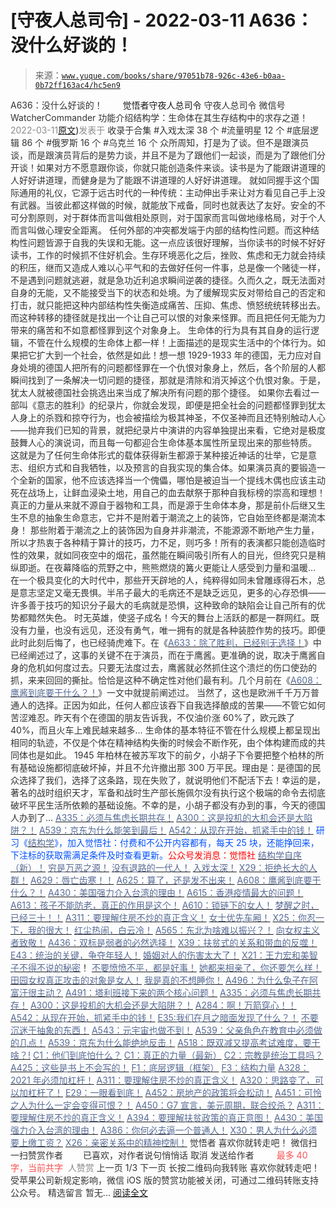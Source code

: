 # [守夜人总司令] - 2022-03-11 A636：没什么好谈的！

> 来源：[`www.yuque.com/books/share/97051b78-926c-43e6-b0aa-0b72ff163ac4/hc5en9`](https://www.yuque.com/books/share/97051b78-926c-43e6-b0aa-0b72ff163ac4/hc5en9)

<ne-p id="520f42f3293818f927861ebbd5b15da4_p_0" data-lake-id="520f42f3293818f927861ebbd5b15da4_p_0"><ne-text id="u081aef2a" style="color: rgb(51, 51, 51);">A636：没什么好谈的！</ne-text></ne-p> <ne-p id="7b000de9b38595d28b1e6f765dcd7221" data-lake-id="7b000de9b38595d28b1e6f765dcd7221"><ne-text id="u3ab91391" ne-fontsize="12" style="color: rgb(255, 255, 255);">原创</ne-text><ne-text id="uf86051cc" ne-fontsize="14">觉悟者</ne-text><ne-text id="uf56932b3" ne-fontsize="14">守夜人总司令</ne-text></ne-p> <ne-p id="9cc7cd832b892f43361250556d17243a" data-lake-id="9cc7cd832b892f43361250556d17243a"><ne-text id="u53d49438" ne-fontsize="14" ne-bold="true" style="color: rgb(51, 51, 51);">守夜人总司令</ne-text></ne-p> <ne-p id="7628284117e2d4f9a6c98bab82937e55" data-lake-id="7628284117e2d4f9a6c98bab82937e55"><ne-text id="u546670cf" ne-fontsize="14" style="color: rgb(51, 51, 51);">微信号</ne-text><ne-text id="ufdca35a9" ne-fontsize="14" style="color: rgb(51, 51, 51);">WatcherCommander</ne-text></ne-p> <ne-p id="8d3e56b06ff1ed43be5d4f672f5bd55d" data-lake-id="8d3e56b06ff1ed43be5d4f672f5bd55d"><ne-text id="ua9778707" ne-fontsize="14" style="color: rgb(51, 51, 51);">功能介绍</ne-text><ne-text id="u8b21f450" ne-fontsize="14" style="color: rgb(51, 51, 51);">结构学：生命体在其生存结构中的求存之道！</ne-text></ne-p> <ne-p id="430a3bca6c98c7b56b5c6fed2e2e50da" data-lake-id="430a3bca6c98c7b56b5c6fed2e2e50da"><ne-text id="u471ef482" style="color: rgb(140, 140, 140);">2022-03-11</ne-text>[<ne-text id="ubbdc200d" ne-fontsize="14">原文</ne-text>](https://mp.weixin.qq.com/s?__biz=MzAxNDk1NjI2Mw==&mid=2247488064&idx=1&sn=77e052589ad52bed4b91bad2f9f75c11&chksm=9b8a31c8acfdb8deb53045650ee3fcd013ac6575330b0a0bc017528b2c385865a944a99739aa#rd))<ne-text id="ue58d346d" ne-fontsize="14" style="color: rgb(140, 140, 140);">发表于</ne-text></ne-p> <ne-p id="d338c0168926cf90646d3186c01c0dac" data-lake-id="d338c0168926cf90646d3186c01c0dac"><ne-text id="u36b2f80e" style="color: rgb(51, 51, 51);">收录于合集</ne-text></ne-p> <ne-p id="e3df9b2ed0682fe8f4258fd15cacc259" data-lake-id="e3df9b2ed0682fe8f4258fd15cacc259"><ne-text id="ua8610556" style="color: rgb(51, 51, 51);">#入戏太深 38 个</ne-text></ne-p> <ne-p id="5a612d22136908620d3a6058d08dee34" data-lake-id="5a612d22136908620d3a6058d08dee34"><ne-text id="uf2668f1c" style="color: rgb(51, 51, 51);">#流量明星 12 个</ne-text></ne-p> <ne-p id="0ca0742d0980f055a55525fd0ed1c11a" data-lake-id="0ca0742d0980f055a55525fd0ed1c11a"><ne-text id="u1700f758" style="color: rgb(51, 51, 51);">#底层逻辑 86 个</ne-text></ne-p> <ne-p id="b382e6e9424a28d3ed4deeab4c071089" data-lake-id="b382e6e9424a28d3ed4deeab4c071089"><ne-text id="u9d75e004" style="color: rgb(51, 51, 51);">#俄罗斯 16 个</ne-text></ne-p> <ne-p id="cd4e7148c8648bd85a13c7372d621987" data-lake-id="cd4e7148c8648bd85a13c7372d621987"><ne-text id="u2308e751" style="color: rgb(51, 51, 51);">#乌克兰 16 个</ne-text></ne-p> <ne-p id="fecbc1e63d3756614693dc3beba300f3" data-lake-id="fecbc1e63d3756614693dc3beba300f3"><ne-text id="ue6c44535" style="color: rgb(51, 51, 51);">众所周知，打是为了谈。但不是跟演员谈，而是跟演员背后的是势力谈，并且不是为了跟他们一起谈，而是为了跟他们分开谈！如果对方不愿意跟你谈，你就只能创造条件来谈。读书是为了能跟讲道理的人好好讲道理，而健身是为了能跟不讲道理的人好好讲道理。</ne-text></ne-p> <ne-p id="ca3d9cd02f717ccafc55fd00b28db91e" data-lake-id="ca3d9cd02f717ccafc55fd00b28db91e"><ne-text id="u9df93e38" style="color: rgb(51, 51, 51);">就如同握手这个国际通用的礼仪，它源于远古时代的一种传统：主动伸出手来让对方看见自己手上没有武器。当彼此都这样做的时候，就能放下戒备，同时也就表达了友好。安全的不可分割原则，对于群体而言叫做相处原则，对于国家而言叫做地缘格局，对于个人而言叫做心理安全距离。</ne-text></ne-p> <ne-p id="e143af1d92d9055fecc9b04858f38392" data-lake-id="e143af1d92d9055fecc9b04858f38392"><ne-text id="u6552f98a" style="color: rgb(51, 51, 51);">任何外部的冲突都发端于内部的结构性问题。而这种结构性问题皆源于自我的失误和无能。这一点应该很好理解，当你读书的时候不好好读书，工作的时候抓不住好机会。生存环境恶化之后，挫败、焦虑和无力就会持续的积压，继而又造成人难以心平气和的去做好任何一件事，总是像一个赌徒一样，不是遇到问题就逃避，就是急功近利追求瞬间逆袭的捷径。久而久之，既无法面对自身的无能，又不能接受当下的状态和处境。为了缓解现实反对带给自己的否定和打击，就只能把这种内部结构性失衡造成痛苦、压抑、焦虑、愤怒统统转移出去。而这种转移的捷径就是找出一个让自己可以恨的对象来怪罪。而且把任何无能为力带来的痛苦和不如意都怪罪到这个对象身上。</ne-text></ne-p> <ne-p id="b16d41e0c43cc04a269742fb47fe8d48" data-lake-id="b16d41e0c43cc04a269742fb47fe8d48"><ne-text id="u4de3a4eb" style="color: rgb(51, 51, 51);">生命体的行为具有其自身的运行逻辑，不管在什么规模的生命体上都一样！上面描述的是现实生活中的个体行为。如果把它扩大到一个社会，依然是如此！想一想 1929-1933 年的德国，无力应对自身处境的德国人把所有的问题都怪罪在一个仇恨对象身上，然后，各个阶层的人都瞬间找到了一条解决一切问题的捷径，那就是清除和消灭掉这个仇恨对象。于是，犹太人就被德国社会挑选出来当成了解决所有问题的那个捷径。</ne-text></ne-p> <ne-p id="722b05ea375a5b1695f35c9af524eeee" data-lake-id="722b05ea375a5b1695f35c9af524eeee"><ne-text id="ucee2d839" style="color: rgb(51, 51, 51);">如果你去看过一部叫《意志的胜利》的纪录片，你就会发现，即便是把全社会的问题都怪罪到犹太人身上的杀戮和掠夺行为，也会被描绘为极其神圣，不仅圣神而且还特别触动人心——抛弃我们已知的背景，就把纪录片中演讲的内容单独提出来看，它绝对是极度鼓舞人心的演说词，而且每一句都迎合生命体基本属性所呈现出来的那些特质。</ne-text></ne-p> <ne-p id="3cce499e050834486fe0b800f8ce62c4" data-lake-id="3cce499e050834486fe0b800f8ce62c4"><ne-text id="udbf6a8e6" style="color: rgb(51, 51, 51);">这就是为了任何生命体形式的载体获得新生都源于某种接近神话的壮举，它是意志、组织方式和自我牺牲，以及预言的自我实现的集合体。如果演员真的要锻造一个全新的国家，他不应该选择当一个傀儡，哪怕是被迫当一个提线木偶也应该主动死在战场上，让鲜血浸染土地，用自己的血去献祭于那种自我标榜的崇高和理想！真正的力量从来就不源自于器物和工具，而是源于生命体本身，那是前仆后继又生生不息的抽象生命意志，它并不是附着于潮流之上的装饰，它自始至终都是潮流本身！</ne-text></ne-p> <ne-p id="64ce5dad9756b7a01a2291e98c34b3b7" data-lake-id="64ce5dad9756b7a01a2291e98c34b3b7"><ne-text id="u94c04da1" style="color: rgb(51, 51, 51);">那些附着于潮流之上的装饰因为自身并非潮流，不能源源不断地产生力量，所以才热衷于各种精于算计的技巧，力不足，则巧多！所有的表演都只能创造临时性的效果，就如同夜空中的烟花，虽然能在瞬间吸引所有人的目光，但终究只是稍纵即逝。在夜幕降临的荒野之中，熊熊燃烧的篝火更能让人感受到力量和温暖…</ne-text></ne-p> <ne-p id="8c3d705c902fbe3eb23f08c323636a35" data-lake-id="8c3d705c902fbe3eb23f08c323636a35"><ne-text id="u665afeb6" style="color: rgb(51, 51, 51);">在一个极具变化的大时代中，那些开天辟地的人，纯粹得如同未曾雕琢得石木，总是意志坚定又毫无畏惧。半吊子最大的毛病还不是缺乏远见，更多的心存恐惧——许多善于技巧的知识分子最大的毛病就是恐惧，这种致命的缺陷会让自己所有的优势都黯然失色。</ne-text></ne-p> <ne-p id="e25775fbd4630e09522e32694c67d7f8" data-lake-id="e25775fbd4630e09522e32694c67d7f8"><ne-text id="u2aaa8712" style="color: rgb(51, 51, 51);">时无英雄，使竖子成名！今天的舞台上活跃的都是一群网红。既没有力量，也没有远见，还没有勇气，唯一拥有的就是各种装腔作势的技巧。即便此时此刻后悔了，也已经骑虎难下。在《</ne-text>[<ne-text id="u213ce348" style="color: rgb(87, 107, 149);">A633：除了胜利，已经别无选择！</ne-text>](http://mp.weixin.qq.com/s?__biz=MzAxNDk1NjI2Mw==&mid=2247488046&idx=1&sn=c6b9bc1b1a05bdd600d7092cb42c2db0&chksm=9b8a31a6acfdb8b0438740221ed63a365106f48f6028a962ff7e598df8289e9c593aac0b15bb&scene=21#wechat_redirect)<ne-text id="u93902335" style="color: rgb(51, 51, 51);">》中已经阐述过了，这事的关键不在于演员，而在于鹰酱。更准确的说，取决于鹰酱自身的危机如何度过去。只要无法度过去，鹰酱就必然抓住这个溃烂的伤口使劲的抓，来来回回的撕扯。恰恰是这种不确定性对他们最有利。几个月前在《</ne-text>[<ne-text id="u8e8a3761" style="color: rgb(87, 107, 149);">A608：鹰酱到底要干什么？！</ne-text>](http://mp.weixin.qq.com/s?__biz=MzAxNDk1NjI2Mw==&mid=2247487921&idx=1&sn=926fce56b2c5e3254a86e76db23f3889&chksm=9b8a3239acfdbb2ff9b21b311f3433485f77c1122f920b2a3e3e2df4c7f2cefbbb3caa144e74&scene=21#wechat_redirect)<ne-text id="u439e3cdc" style="color: rgb(51, 51, 51);">》一文中就提前阐述过。</ne-text></ne-p> <ne-p id="4f391e6d12a089da1ccbe468f4bb00a3" data-lake-id="4f391e6d12a089da1ccbe468f4bb00a3"><ne-text id="u134e1cb7" style="color: rgb(51, 51, 51);">当然了，这也是欧洲千千万万普通人的选择。正因为如此，任何人都应该吞下自我选择酿成的苦果——不管它如何苦涩难忍。昨天有个在德国的朋友告诉我，不仅油价涨 60%了，欧元跌了 40%，而且火车上难民越来越多… 生命体的基本特征不管在什么规模上都呈现出相同的轨迹，不仅是个体在精神结构失衡的时候会不断作死，由个体构建而成的共同体也是如此。</ne-text></ne-p> <ne-p id="a1cc0d672e7e6189bfdd0d7f6abf5517" data-lake-id="a1cc0d672e7e6189bfdd0d7f6abf5517"><ne-text id="u1858d0f8" style="color: rgb(51, 51, 51);">1945 年柏林在被苏军攻下的前夕，小胡子下令要把整个柏林的所有基础设施都彻底破坏掉，并且不允许撤出那 300 万平民。理由是：是德国的民众选择了我们，选择了这条路，现在失败了，就说明他们不配活下去！幸运的是，著名的战时组织天才，军备和战时生产部长施佩尔没有执行这个极端的命令去彻底破坏平民生活所依赖的基础设施。不幸的是，小胡子都没有办到的事，今天的德国人办到了…</ne-text></ne-p> <ne-p id="de357a100934d13bbff0952c315c39c9" data-lake-id="de357a100934d13bbff0952c315c39c9">[<ne-text id="u6a8359e9" ne-bold="true" style="color: rgb(87, 107, 149);">A335：必须与焦虑长期共存！</ne-text>](http://mp.weixin.qq.com/s?__biz=MzIzMDYwOTM0Mg==&mid=2247485165&idx=1&sn=f3f0957c63fa549b288f00c8b117162e&chksm=e8b19e3cdfc6172a188000afd2b522144a04ba774169824cad2067d93b5365537ff0644f6b9f&scene=21#wechat_redirect)</ne-p> <ne-p id="d48f7de6e176eec1d1d05446f005aeff" data-lake-id="d48f7de6e176eec1d1d05446f005aeff">[<ne-text id="u1d724812" ne-bold="true" style="color: rgb(87, 107, 149);">A300：这是投机的大机会还是大陷阱？！</ne-text>](http://mp.weixin.qq.com/s?__biz=MzIzMDYwOTM0Mg==&mid=2247484882&idx=1&sn=b103029f41e3aede94e1a45d035cd9ac&chksm=e8b19d03dfc614153863f37ca3f9204b451e2c02ad5ca8680c120e2458e628e5329c76b2d42c&scene=21#wechat_redirect)</ne-p> <ne-p id="69ed2aed073469c80eb26871baaf1fba" data-lake-id="69ed2aed073469c80eb26871baaf1fba">[<ne-text id="u9d740184" ne-bold="true" style="color: rgb(87, 107, 149);">A539：京东为什么能笑到最后！</ne-text>](http://mp.weixin.qq.com/s?__biz=MzIzMDYwOTM0Mg==&mid=2247486752&idx=1&sn=3a967e3288db5b7d924e36914086e534&chksm=e8b195f1dfc61ce7c971386eb678d7da286167d0f52fdd51989049844b0a550cc58e00552d2e&scene=21#wechat_redirect)</ne-p> <ne-p id="13f7844424acefae295d61fa6962c28d" data-lake-id="13f7844424acefae295d61fa6962c28d">[<ne-text id="ucd7b2cfa" ne-bold="true" style="color: rgb(87, 107, 149);">A542：从现在开始，抓紧手中的钱！</ne-text>](http://mp.weixin.qq.com/s?__biz=MzIzMDYwOTM0Mg==&mid=2247486640&idx=1&sn=a96afa7d2b698e33240735ea8d7671f7&chksm=e8b19461dfc61d77a4afce11ecc7558b8d7ff5d495a78bcb609e3eed5c70bcbed5f3d6a66023&scene=21#wechat_redirect)</ne-p> <ne-p id="87beb37709dea37813d1e831050b529a" data-lake-id="87beb37709dea37813d1e831050b529a"><ne-text id="u2aeeb00f" ne-bold="true" style="color: rgb(0, 82, 255);">研习《</ne-text>[<ne-text id="u21399e4e" ne-bold="true" style="color: rgb(87, 107, 149);">结构学</ne-text>](https://mp.weixin.qq.com/mp/appmsgalbum?action=getalbum&album_id=1318317199878225920&__biz=MzAxNDk1NjI2Mw==#wechat_redirect)<ne-text id="ue75ce935" ne-bold="true" style="color: rgb(0, 82, 255);">》，加入觉悟社：付费和不公开内容都有，每天 25 块，还能挣回来，下注标的获取需满足条件及时查看更新。</ne-text><ne-text id="u0f62b09b" ne-bold="true" style="color: rgb(255, 0, 0);">公众号发消息：觉悟社</ne-text></ne-p>  <ne-p id="5177e8b54a215d31ce57e18bb6b7e2f6" data-lake-id="5177e8b54a215d31ce57e18bb6b7e2f6"><ne-card data-card-name="image" data-card-type="inline" id="OBxQ1" data-event-boundary="card" style="color: rgb(51, 51, 51);"><ne-p id="5ce5204f0cad2c30c675b92681bb239b" data-lake-id="5ce5204f0cad2c30c675b92681bb239b">[<ne-text id="ue81ab218" ne-bold="true" style="color: rgb(87, 107, 149);">结构学自序（新）！</ne-text>](http://mp.weixin.qq.com/s?__biz=MzIzMDYwOTM0Mg==&mid=2247485283&idx=1&sn=aa2b8554b8e5040f8f959636feaa06a3&chksm=e8b19fb2dfc616a430aa381b8da0815311244e694a69809cd92d0602ac34cfe5f1f419b3745e&scene=21#wechat_redirect)</ne-p> <ne-p id="31602c17e3a46d1b8cf84725a6c00abb" data-lake-id="31602c17e3a46d1b8cf84725a6c00abb">[<ne-text id="uc7bc0a2b" style="color: rgb(87, 107, 149);">穷是万恶之源！</ne-text>](http://mp.weixin.qq.com/s?__biz=MzAxNDk1NjI2Mw==&mid=2247483823&idx=1&sn=e54ebe9891b302dc0bf1815c76ccf8b7&chksm=9b8a2227acfdab31a05e273addd9159d4b8263d58d3c58bf214841c8189157519719c3427306&scene=21#wechat_redirect)</ne-p> <ne-p id="379fb3f2e34e9c217c6b29cbe855f860" data-lake-id="379fb3f2e34e9c217c6b29cbe855f860">[<ne-text id="uaa9344a2" style="color: rgb(87, 107, 149);">没有退路的一代人！</ne-text>](http://mp.weixin.qq.com/s?__biz=MzAxNDk1NjI2Mw==&mid=2247486533&idx=1&sn=a0d5cce0656aad467148e0642eb85a00&chksm=9b8a2fcdacfda6db79857186e953a089baf1fb678b2b071cf101c5a26e7fb9768474c94243ca&scene=21#wechat_redirect)</ne-p> <ne-p id="2b83afe21e744c7eb90e130a8578a1f8" data-lake-id="2b83afe21e744c7eb90e130a8578a1f8">[<ne-text id="u71e8dee3" style="color: rgb(87, 107, 149);">入戏太深！</ne-text>](http://mp.weixin.qq.com/s?__biz=MzAxNDk1NjI2Mw==&mid=2247487984&idx=1&sn=276185c4fdbe1fc66bd1bb24b169c1f6&chksm=9b8a3278acfdbb6e68f9fed9df39f502057711afbe9ed0f4c5bf89a1ae57382eae78bc8741e6&scene=21#wechat_redirect)</ne-p> <ne-p id="18f06a3b9d5e199437d7108743cce0c5" data-lake-id="18f06a3b9d5e199437d7108743cce0c5">[<ne-text id="ubbe8b077" style="color: rgb(87, 107, 149);">X29：拒绝长大的人群！</ne-text>](http://mp.weixin.qq.com/s?__biz=MzAxNDk1NjI2Mw==&mid=2247487734&idx=1&sn=406322eea52d5ed24ebaf979fdf714c1&chksm=9b8a337eacfdba688c7e6a511a417ec4d9a03b13d1bdb5c91e6ef37e9a7b747460354e0b0e8e&scene=21#wechat_redirect)</ne-p> <ne-p id="20187afcf12ded2e93976afb4f8988a0" data-lake-id="20187afcf12ded2e93976afb4f8988a0">[<ne-text id="u7d680d37" style="color: rgb(87, 107, 149);">A629：唇亡齿寒！！</ne-text>](http://mp.weixin.qq.com/s?__biz=MzAxNDk1NjI2Mw==&mid=2247488002&idx=1&sn=2bc6a839026786526244b30eee446608&chksm=9b8a318aacfdb89ca6cf38266047c892293a5fe4e767b883a7626a5a523e8b6d50d35e1e2b7f&scene=21#wechat_redirect)</ne-p> <ne-p id="87066c5b83ee95aac1a8138f533a1be4" data-lake-id="87066c5b83ee95aac1a8138f533a1be4">[<ne-text id="ue26dfa85" style="color: rgb(87, 107, 149);">A625：算了，还是发不出来！</ne-text>](http://mp.weixin.qq.com/s?__biz=MzAxNDk1NjI2Mw==&mid=2247487977&idx=1&sn=83a4d537e28179a0d42a336b85887ad2&chksm=9b8a3261acfdbb77501a7b03e6f73dbe48a619a00c8248765b96d8a8e3fde46ae910c0e74d78&scene=21#wechat_redirect)</ne-p> <ne-p id="6ad4eb0dd8447d0e75b93ebd7b1bf082" data-lake-id="6ad4eb0dd8447d0e75b93ebd7b1bf082">[<ne-text id="u9587bd13" ne-bold="true" style="color: rgb(87, 107, 149);">A608：鹰酱到底要干什么？！</ne-text>](http://mp.weixin.qq.com/s?__biz=MzAxNDk1NjI2Mw==&mid=2247487921&idx=1&sn=926fce56b2c5e3254a86e76db23f3889&chksm=9b8a3239acfdbb2ff9b21b311f3433485f77c1122f920b2a3e3e2df4c7f2cefbbb3caa144e74&scene=21#wechat_redirect)</ne-p> <ne-p id="8cc35dfffef2a1fcd0e5842f8828995c" data-lake-id="8cc35dfffef2a1fcd0e5842f8828995c">[<ne-text id="u5ccf6011" ne-bold="true" style="color: rgb(87, 107, 149);">A430：美国强力介入台湾的理由！</ne-text>](http://mp.weixin.qq.com/s?__biz=MzIzMDYwOTM0Mg==&mid=2247486587&idx=1&sn=e14d4403bb13c441596f09add1b5f27c&chksm=e8b194aadfc61dbcab0c1d70249910161f8c77b0163ac8278dfe5c2f817d2bb2a3ac3e7ddf89&scene=21#wechat_redirect)</ne-p> <ne-p id="920a9725bbae786e43c9deff0bc67d81" data-lake-id="920a9725bbae786e43c9deff0bc67d81">[<ne-text id="ue3838ff4" style="color: rgb(87, 107, 149);">A615：香港疫情最大的问题！</ne-text>](http://mp.weixin.qq.com/s?__biz=MzIzMDYwOTM0Mg==&mid=2247487032&idx=1&sn=285203d189979ccdc43a179a70015a7c&chksm=e8b196e9dfc61fff80a766e4f9b7d3751ea07edc5dc634e9a72d932ad5bcbe13dd62aab971d2&scene=21#wechat_redirect)</ne-p> <ne-p id="9e3a9dccd48323f77a2240e3482eab16" data-lake-id="9e3a9dccd48323f77a2240e3482eab16">[<ne-text id="ud9e83088" style="color: rgb(87, 107, 149);">A613：孩子不能防老，真正的作用是这个！</ne-text>](http://mp.weixin.qq.com/s?__biz=MzIzMDYwOTM0Mg==&mid=2247487023&idx=1&sn=3370d17aaf4a8f046e2ebaa995200c87&chksm=e8b196fedfc61fe84dbfe4353d88b51f3077fc0ff82a1446e52742bce73e561b0e8ff1d113a3&scene=21#wechat_redirect)</ne-p> <ne-p id="9b79cb283380d270213d7d8560a5b9fe" data-lake-id="9b79cb283380d270213d7d8560a5b9fe">[<ne-text id="u0a0f2079" style="color: rgb(87, 107, 149);">A610：锁链下的女人！</ne-text>](http://mp.weixin.qq.com/s?__biz=MzIzMDYwOTM0Mg==&mid=2247487017&idx=1&sn=15141e99a4d301e876545d4c7fdaac94&chksm=e8b196f8dfc61feee1de6b14ce74c2cf712b6d598a09c505a42b7b970267c3100769960def05&scene=21#wechat_redirect)</ne-p> <ne-p id="2b1a7a27e1ffef20ecffd5523bd3e57a" data-lake-id="2b1a7a27e1ffef20ecffd5523bd3e57a">[<ne-text id="ua1bf6624" ne-bold="true" style="color: rgb(87, 107, 149);">梦醒之时，已经三十！</ne-text>](http://mp.weixin.qq.com/s?__biz=MzIzMDYwOTM0Mg==&mid=2247484378&idx=1&sn=e3a058584a13d7a5267315113964280d&chksm=e8b19b0bdfc6121df4af4b77d2d826fd0f4132ccfdee48132ce8cf86eb1ba45b898be83d1dc7&scene=21#wechat_redirect)[<ne-text id="u22b12187" style="color: rgb(87, 107, 149);">！</ne-text>](http://mp.weixin.qq.com/s?__biz=MzAxNDk1NjI2Mw==&mid=2247486952&idx=1&sn=698aec6916d2eca5e758c25c4c634346&chksm=9b8a2e60acfda776b80a4f2f0d5c2fe4921fc821cdf029fa9d2fdc52fd708fc5a0b980d5d3d0&scene=21#wechat_redirect)</ne-p> <ne-p id="ee7cf3ca835d8d77724b6add368545d4" data-lake-id="ee7cf3ca835d8d77724b6add368545d4">[<ne-text id="u578a15de" ne-bold="true" style="color: rgb(87, 107, 149);">A311：要理解住房不炒的真正含义！</ne-text>](http://mp.weixin.qq.com/s?__biz=MzIzMDYwOTM0Mg==&mid=2247484959&idx=1&sn=090583ec50bfd9febec1de463c2672f6&chksm=e8b19ecedfc617d8629080f6745c8de013cfe875de26eef6767b2d5c10782650223ed15f807b&scene=21#wechat_redirect)</ne-p> <ne-p id="b62ce07c076657b58981a66bd7b976b5" data-lake-id="b62ce07c076657b58981a66bd7b976b5">[<ne-text id="u5220a3cf" style="color: rgb(87, 107, 149);">女士优先车厢！</ne-text>](http://mp.weixin.qq.com/s?__biz=MzAxNDk1NjI2Mw==&mid=2247487729&idx=1&sn=eb26eb14541fcabb690d3ad4556d6ac0&chksm=9b8a3379acfdba6f1fb9bf4c1884dea0da63edaa02a088ce8bb554aa9b1cf845897e7a22f6fd&scene=21#wechat_redirect)</ne-p> <ne-p id="321109094cd021d9d0cc23b0267511b5" data-lake-id="321109094cd021d9d0cc23b0267511b5">[<ne-text id="u86a263ce" ne-bold="true" style="color: rgb(87, 107, 149);">X25：你忍一下，我的很大！</ne-text>](http://mp.weixin.qq.com/s?__biz=MzAxNDk1NjI2Mw==&mid=2247487691&idx=1&sn=25bf18fb0375ec81c4b02f06b4829131&chksm=9b8a3343acfdba55113abce1ada59a203e08f7fee28d62767bfede2ce6e1bf3ace451af06adf&scene=21#wechat_redirect)</ne-p> <ne-p id="f543c113f9c50608c232cf4c3ffecf09" data-lake-id="f543c113f9c50608c232cf4c3ffecf09">[<ne-text id="u49ad8460" ne-bold="true" style="color: rgb(87, 107, 149);">红尘热闹，白云冷！</ne-text>](http://mp.weixin.qq.com/s?__biz=MzAxNDk1NjI2Mw==&mid=2247486913&idx=1&sn=6b387c24eb6d5e30ed150e13eded77a1&chksm=9b8a2e49acfda75fdfcfe0a7770792cdd85568a9ecb1bd9b67508b29df853aaba08bf27356d5&scene=21#wechat_redirect)</ne-p> <ne-p id="78fa61b67ff40ac21fe59f2da23bbc04" data-lake-id="78fa61b67ff40ac21fe59f2da23bbc04">[<ne-text id="u9aea834c" style="color: rgb(87, 107, 149);">A565：东北为啥难以振兴？！</ne-text>](http://mp.weixin.qq.com/s?__biz=MzAxNDk1NjI2Mw==&mid=2247487834&idx=1&sn=15ef2b4f3f81c4a67f5bc0256f5cb776&chksm=9b8a32d2acfdbbc4cd9c76535f994c4bb53ad6b3e74f367231b7e7465a88541ec7bb77237c42&scene=21#wechat_redirect)</ne-p> <ne-p id="858dadf0940525562e9a1dda7e595d8d" data-lake-id="858dadf0940525562e9a1dda7e595d8d">[<ne-text id="ucb6966d1" style="color: rgb(87, 107, 149);">向女权主义者致敬！</ne-text>](http://mp.weixin.qq.com/s?__biz=MzIzMDYwOTM0Mg==&mid=2247485914&idx=1&sn=cb260e0cec6b1e24661013278d412581&chksm=e8b1910bdfc6181d9f5f293493e2505dcec25647d0521d5ec62f92be5e32c04d0927583b6eb1&scene=21#wechat_redirect)</ne-p> <ne-p id="2a0b7f87edb6015637c3183ebf418ab1" data-lake-id="2a0b7f87edb6015637c3183ebf418ab1">[<ne-text id="u5fd44698" ne-bold="true" style="color: rgb(87, 107, 149);">A436：双标是弱者的必然选择！</ne-text>](http://mp.weixin.qq.com/s?__biz=MzIzMDYwOTM0Mg==&mid=2247485909&idx=1&sn=c64a96a6f11c7ff756ce005441035200&chksm=e8b19104dfc61812546950789d22fe83ba04b34c72337fb6dc6041ec4dfa6c2c9ec3005f80c5&scene=21#wechat_redirect)</ne-p> <ne-p id="031bf07508a9999cc4a0ab4192e50603" data-lake-id="031bf07508a9999cc4a0ab4192e50603">[<ne-text id="u9e3b0a0b" style="color: rgb(87, 107, 149);">X39：扶贫式的关系和带血的反噬！</ne-text>](http://mp.weixin.qq.com/s?__biz=MzAxNDk1NjI2Mw==&mid=2247487823&idx=1&sn=2add0df28f12101176ece7bbdd18f01b&chksm=9b8a32c7acfdbbd1c06dcbfe21683ef82c6770a1ca7f1035833f7a6683dba546fced92103560&scene=21#wechat_redirect)</ne-p> <ne-p id="c9563f73d5bcb05fd960533872eb749a" data-lake-id="c9563f73d5bcb05fd960533872eb749a">[<ne-text id="u224a75b5" style="color: rgb(87, 107, 149);">E43：统治的关键，争夺年轻人！</ne-text>](http://mp.weixin.qq.com/s?__biz=MzAxNDk1NjI2Mw==&mid=2247487815&idx=1&sn=84f963d6fb37f4f4ae70bb92b60488ae&chksm=9b8a32cfacfdbbd9aeb7089e2d38899684a97159afe1b1f220e3ca472cc321442bf52e5606dd&scene=21#wechat_redirect)</ne-p> <ne-p id="527edb3c674680bda104e93b04655328" data-lake-id="527edb3c674680bda104e93b04655328">[<ne-text id="ucb3b1d09" style="color: rgb(87, 107, 149);">婚姻对人的伤害太大了！</ne-text>](http://mp.weixin.qq.com/s?__biz=MzAxNDk1NjI2Mw==&mid=2247487796&idx=1&sn=d28ec342a60e8f8e74c96b548770eb7d&chksm=9b8a32bcacfdbbaaa3c33780116e1353dadb8f5bcdc93ce019a77554980c845e8319c4f432b4&scene=21#wechat_redirect)</ne-p> <ne-p id="c2470b49670330f1c68e86c55869a7a5" data-lake-id="c2470b49670330f1c68e86c55869a7a5">[<ne-text id="u83ca2683" style="color: rgb(87, 107, 149);">X21：王力宏和美智子不得不说的秘密</ne-text>](http://mp.weixin.qq.com/s?__biz=MzAxNDk1NjI2Mw==&mid=2247487666&idx=1&sn=433b7a0997c277c09f3605796de5551e&chksm=9b8a333aacfdba2c584b5a5d0dacbd731be4e8789e0f949f8b2ea15507f108b465eb9e3ceafb&scene=21#wechat_redirect)<ne-text id="ub0268236" style="color: rgb(51, 51, 51);">！</ne-text></ne-p> <ne-p id="91dd90bbb76e92b2f85bc8a5549900a2" data-lake-id="91dd90bbb76e92b2f85bc8a5549900a2">[<ne-text id="u62f91cd9" ne-bold="true" style="color: rgb(87, 107, 149);">不要愤愤不平，都是好事！</ne-text>](http://mp.weixin.qq.com/s?__biz=MzAxNDk1NjI2Mw==&mid=2247487130&idx=1&sn=b21138d85455f5692aaf039038c78342&chksm=9b8a2d12acfda404a2b67fe4d446ee0f2805ad64a8b8004902934600fd731191e140df6ac19a&scene=21#wechat_redirect)</ne-p> <ne-p id="b578ff9429a85de325a738e7b54a141e" data-lake-id="b578ff9429a85de325a738e7b54a141e">[<ne-text id="ufb6b59b2" ne-bold="true" style="color: rgb(87, 107, 149);">她都来相亲了，你还要怎么样！</ne-text>](http://mp.weixin.qq.com/s?__biz=MzAxNDk1NjI2Mw==&mid=2247486952&idx=1&sn=698aec6916d2eca5e758c25c4c634346&chksm=9b8a2e60acfda776b80a4f2f0d5c2fe4921fc821cdf029fa9d2fdc52fd708fc5a0b980d5d3d0&scene=21#wechat_redirect)</ne-p> <ne-p id="925ca3f076f391773d73412171891027" data-lake-id="925ca3f076f391773d73412171891027">[<ne-text id="u7ec6d4e7" ne-bold="true" style="color: rgb(87, 107, 149);">田园女权真正攻击的对象是女人！</ne-text>](http://mp.weixin.qq.com/s?__biz=MzIzMDYwOTM0Mg==&mid=2247486412&idx=1&sn=5dd3e8b2a759838d739e6d61ebab2eab&chksm=e8b1931ddfc61a0bf6f81cd2a9a9232ea8ce86528a8eea66c6635180e8678b819ebb38b4cb86&scene=21#wechat_redirect)</ne-p> <ne-p id="3cf232e855aea19b6188e8a36bbdc014" data-lake-id="3cf232e855aea19b6188e8a36bbdc014">[<ne-text id="u6cc7b7c2" style="color: rgb(87, 107, 149);">我是真的不想睡你！</ne-text>](http://mp.weixin.qq.com/s?__biz=MzAxNDk1NjI2Mw==&mid=2247487023&idx=1&sn=66d63e9f199deee86afff0f76a959c91&chksm=9b8a2da7acfda4b17ebf27c87c446049d0b8c557303b850a69ac971d8cdfcc91e41c0e6d3fcb&scene=21#wechat_redirect)</ne-p> <ne-p id="b759dba0393d3dea75395634177a569b" data-lake-id="b759dba0393d3dea75395634177a569b">[<ne-text id="ub67da52f" ne-bold="true" style="color: rgb(87, 107, 149);">A496：为什么兔子在阿富汗很主动？</ne-text>](http://mp.weixin.qq.com/s?__biz=MzIzMDYwOTM0Mg==&mid=2247486278&idx=1&sn=40d09857088bebd3c70bec1c7a500f06&chksm=e8b19397dfc61a810125242c8e395330f934390eb50bd54053ecd3f31ddc91de4e429c0f693a&scene=21#wechat_redirect)</ne-p> <ne-p id="bdb9ac0a93adac48ef4e650f717fb830" data-lake-id="bdb9ac0a93adac48ef4e650f717fb830">[<ne-text id="u3c17ecec" ne-bold="true" style="color: rgb(87, 107, 149);">A491：塔利班接下来的两个核心问题！</ne-text>](http://mp.weixin.qq.com/s?__biz=MzAxNDk1NjI2Mw==&mid=2247487097&idx=1&sn=fd7abf4ba489928b7b810d20cbec7dc9&chksm=9b8a2df1acfda4e7ce05f7c03df131e9d266d960945c436b89b871744b21cc352bf3cb668486&scene=21#wechat_redirect)</ne-p> <ne-p id="2b6fadecff903d491e02291585a507a2" data-lake-id="2b6fadecff903d491e02291585a507a2">[<ne-text id="ue5f52865" ne-bold="true" style="color: rgb(87, 107, 149);">A335：必须与焦虑长期共存！</ne-text>](http://mp.weixin.qq.com/s?__biz=MzIzMDYwOTM0Mg==&mid=2247485165&idx=1&sn=f3f0957c63fa549b288f00c8b117162e&chksm=e8b19e3cdfc6172a188000afd2b522144a04ba774169824cad2067d93b5365537ff0644f6b9f&scene=21#wechat_redirect)</ne-p> <ne-p id="f71a59b33a8b33cd255434010d2bc7bd" data-lake-id="f71a59b33a8b33cd255434010d2bc7bd">[<ne-text id="udb689a12" ne-bold="true" style="color: rgb(87, 107, 149);">A300：这是投机的大机会还是大陷阱？！</ne-text>](http://mp.weixin.qq.com/s?__biz=MzIzMDYwOTM0Mg==&mid=2247484882&idx=1&sn=b103029f41e3aede94e1a45d035cd9ac&chksm=e8b19d03dfc614153863f37ca3f9204b451e2c02ad5ca8680c120e2458e628e5329c76b2d42c&scene=21#wechat_redirect)</ne-p> <ne-p id="48f4af7b626ac303b813ae84a637684f" data-lake-id="48f4af7b626ac303b813ae84a637684f">[<ne-text id="ufaba4d3b" ne-bold="true" style="color: rgb(87, 107, 149);">A284：啊！万箭穿心！！</ne-text>](http://mp.weixin.qq.com/s?__biz=MzIzMDYwOTM0Mg==&mid=2247484966&idx=1&sn=a814f2c1b14425d45f9921f7c08bcec5&chksm=e8b19ef7dfc617e131146f6675328e5088faaae0daa64da92af48b28c8cf19aedceb7a43e40b&scene=21#wechat_redirect)</ne-p> <ne-p id="40397ef236d5e18aa8ebaf95a514003e" data-lake-id="40397ef236d5e18aa8ebaf95a514003e">[<ne-text id="u7873f979" ne-bold="true" style="color: rgb(87, 107, 149);">A542：从现在开始，抓紧手中的钱！</ne-text>](http://mp.weixin.qq.com/s?__biz=MzIzMDYwOTM0Mg==&mid=2247486640&idx=1&sn=a96afa7d2b698e33240735ea8d7671f7&chksm=e8b19461dfc61d77a4afce11ecc7558b8d7ff5d495a78bcb609e3eed5c70bcbed5f3d6a66023&scene=21#wechat_redirect)</ne-p> <ne-p id="090793069f26a349e7a6a6e16579d84b" data-lake-id="090793069f26a349e7a6a6e16579d84b">[<ne-text id="u99094f5e" ne-bold="true" style="color: rgb(87, 107, 149);">E35:我们在月之暗面发现了什么？！</ne-text>](http://mp.weixin.qq.com/s?__biz=MzIzMDYwOTM0Mg==&mid=2247486632&idx=1&sn=170aeff87eb36dce354c8b2437f4b27f&chksm=e8b19479dfc61d6f08e6492954a528f20387fe2fa925747cf2b504d2bc69084f24495e972e41&scene=21#wechat_redirect)</ne-p> <ne-p id="67296cf93fd18c0acf13ae37fb15d355" data-lake-id="67296cf93fd18c0acf13ae37fb15d355">[<ne-text id="u2b65198b" style="color: rgb(87, 107, 149);">不要沉迷于抽象的东西！</ne-text>](http://mp.weixin.qq.com/s?__biz=MzAxNDk1NjI2Mw==&mid=2247487527&idx=1&sn=e24c2dd98e5f9883c8dce2a1e7bb80df&chksm=9b8a33afacfdbab921e90b3eafc3618176a35da53c53bb51f2ef2f9a98e87d05949a4b0ad69b&scene=21#wechat_redirect)</ne-p> <ne-p id="11503be433e0b4cb98cd656dc4dfd7e4" data-lake-id="11503be433e0b4cb98cd656dc4dfd7e4">[<ne-text id="uc14b3f87" ne-bold="true" style="color: rgb(87, 107, 149);">A543：元宇宙也做不到！</ne-text>](http://mp.weixin.qq.com/s?__biz=MzAxNDk1NjI2Mw==&mid=2247487476&idx=1&sn=2e2f159d365f00117f8fd47d3ca062f9&chksm=9b8a2c7cacfda56a80b9243d42bc5faabe4622c27fb4f3edad16ca5de7242a9c1345056ee461&scene=21#wechat_redirect)</ne-p> <ne-p id="761350c08273b435b4fa2cd2ef440fe8" data-lake-id="761350c08273b435b4fa2cd2ef440fe8">[<ne-text id="u67d298f9" ne-bold="true" style="color: rgb(87, 107, 149);">A539：父亲角色在教育中必须做的几点！</ne-text>](http://mp.weixin.qq.com/s?__biz=MzAxNDk1NjI2Mw==&mid=2247487582&idx=1&sn=f4bac1092e8f45f6a86e662d8a68d556&chksm=9b8a33d6acfdbac0b4e01232406db5e9a315180b66b1bc830f17231f167d515d33408ff727b6&scene=21#wechat_redirect)</ne-p> <ne-p id="70792771f0b2a363156e2239bdfebc80" data-lake-id="70792771f0b2a363156e2239bdfebc80">[<ne-text id="ua8085697" ne-bold="true" style="color: rgb(87, 107, 149);">A539：京东为什么能绝地反击！</ne-text>](http://mp.weixin.qq.com/s?__biz=MzIzMDYwOTM0Mg==&mid=2247486752&idx=1&sn=3a967e3288db5b7d924e36914086e534&chksm=e8b195f1dfc61ce7c971386eb678d7da286167d0f52fdd51989049844b0a550cc58e00552d2e&scene=21#wechat_redirect)</ne-p> <ne-p id="4d20d085e3508a73e9d48f7624edcdc9" data-lake-id="4d20d085e3508a73e9d48f7624edcdc9">[<ne-text id="uec57be3a" ne-bold="true" style="color: rgb(87, 107, 149);">A518：既双减又提高考试难度，要干啥？!</ne-text>](http://mp.weixin.qq.com/s?__biz=MzIzMDYwOTM0Mg==&mid=2247486528&idx=1&sn=837ef39e3c0b47ac84d5096690555ae7&chksm=e8b19491dfc61d87292daf575c1e7c95b3f0543f313b65c7ad4ab369603833704304ec7451d7&scene=21#wechat_redirect)</ne-p> <ne-p id="5879726c17a914a5e1bd0028ec643d62" data-lake-id="5879726c17a914a5e1bd0028ec643d62">[<ne-text id="u7a5813a4" style="color: rgb(87, 107, 149);">C1：他们到底怕什么？</ne-text>](http://mp.weixin.qq.com/s?__biz=MzAxNDk1NjI2Mw==&mid=2247483898&idx=1&sn=1b0a50386e9e89d2750dec717236f0aa&chksm=9b8a2272acfdab64235b35ee5e91b8cac6172144207251636e1345fc570aa1601f59eff7f442&scene=21#wechat_redirect)</ne-p> <ne-p id="06a7910aeefb5297610d0783e61136a4" data-lake-id="06a7910aeefb5297610d0783e61136a4">[<ne-text id="u310bada3" style="color: rgb(87, 107, 149);">C1：真正的力量（最新）</ne-text>](http://mp.weixin.qq.com/s?__biz=MzAxNDk1NjI2Mw==&mid=2247485209&idx=1&sn=d7b335d2c9632363c72de85ce7834b3e&chksm=9b8a2491acfdad87ae308d74534ec4def57980a2b1db88ffe56ac03e4d76ea55e7eab2343097&scene=21#wechat_redirect)</ne-p> <ne-p id="5af6ddfc850fa14fa736df5c285608fa" data-lake-id="5af6ddfc850fa14fa736df5c285608fa">[<ne-text id="u3ba010d7" style="color: rgb(87, 107, 149);">C2：宗教是统治工具吗？</ne-text>](http://mp.weixin.qq.com/s?__biz=MzAxNDk1NjI2Mw==&mid=2247483901&idx=1&sn=f5d9f8c7bd84370c79adae921351e813&chksm=9b8a2275acfdab63fde093d76ff82e01d0e2fd43ea675f77fd17fd51a15873d4d10499f5338d&scene=21#wechat_redirect)</ne-p> <ne-p id="55109227860da9e0665b9609916cfbcc" data-lake-id="55109227860da9e0665b9609916cfbcc">[<ne-text id="ub91302f2" ne-bold="true" style="color: rgb(87, 107, 149);">A425：这些是书上不会写的！</ne-text>](http://mp.weixin.qq.com/s?__biz=MzIzMDYwOTM0Mg==&mid=2247485662&idx=1&sn=1a8617a9ebd44891c112f3b3f6762f8a&chksm=e8b1900fdfc6191942a3ec1399a47af7cd44582c369a4e6211b0bd114d934785bf0c20fc09ab&scene=21#wechat_redirect)</ne-p> <ne-p id="986dfe377f1694fd1350a0e41f4daed5" data-lake-id="986dfe377f1694fd1350a0e41f4daed5">[<ne-text id="u4e878ad6" style="color: rgb(87, 107, 149);">F1：底层逻辑（框架）</ne-text>](http://mp.weixin.qq.com/s?__biz=MzAxNDk1NjI2Mw==&mid=2247485072&idx=1&sn=83d919c9e3bf71d25978a97c8d4c8aa6&chksm=9b8a2518acfdac0ea8a0f84382cc7c0a26d1ac3664d76c6365aee67ac4ebcac1bf280c060249&scene=21#wechat_redirect)</ne-p> <ne-p id="ef94ced74d5d62f542e891a76ce151a6" data-lake-id="ef94ced74d5d62f542e891a76ce151a6">[<ne-text id="u3bbd1f3d" style="color: rgb(87, 107, 149);">F3：结构力量</ne-text>](http://mp.weixin.qq.com/s?__biz=MzAxNDk1NjI2Mw==&mid=2247484256&idx=1&sn=f10d9c530bfd6ea08b25d4bec657c13a&chksm=9b8a20e8acfda9fee057f2df26790f905c898132cac91d833d14e636edb00c20514d63189a88&scene=21#wechat_redirect)</ne-p> <ne-p id="6f763c05aad898d30beaac7845eb4f5a" data-lake-id="6f763c05aad898d30beaac7845eb4f5a">[<ne-text id="u044e9a2b" ne-bold="true" style="color: rgb(87, 107, 149);">A328：2021 年必须加杠杆！</ne-text>](http://mp.weixin.qq.com/s?__biz=MzIzMDYwOTM0Mg==&mid=2247485087&idx=1&sn=24d72f6a71bddb8954a03be5db246538&chksm=e8b19e4edfc617587a8ae645885a89ab8c3c6f67730a026d9c7c9a94ab3051ca480302147fc0&scene=21#wechat_redirect)</ne-p> <ne-p id="872b79ba93e2f9626bac0ba3852a729b" data-lake-id="872b79ba93e2f9626bac0ba3852a729b">[<ne-text id="uf717a95c" ne-bold="true" style="color: rgb(87, 107, 149);">A311：要理解住房不炒的真正含义！</ne-text>](http://mp.weixin.qq.com/s?__biz=MzIzMDYwOTM0Mg==&mid=2247484959&idx=1&sn=090583ec50bfd9febec1de463c2672f6&chksm=e8b19ecedfc617d8629080f6745c8de013cfe875de26eef6767b2d5c10782650223ed15f807b&scene=21#wechat_redirect)</ne-p> <ne-p id="8b68612e3e9b19a983818158d459f527" data-lake-id="8b68612e3e9b19a983818158d459f527">[<ne-text id="u3dc440be" ne-fontsize="13" ne-bold="true" style="color: rgb(87, 107, 149);">A320：思路变了，可以加杠杆了！</ne-text>](http://mp.weixin.qq.com/s?__biz=MzIzMDYwOTM0Mg==&mid=2247485041&idx=1&sn=add2174fa42806f885a456a072ee4fee&chksm=e8b19ea0dfc617b6734e013f780112fdd88f28ad5312ce423fea1d75da4c3757660dab175208&scene=21#wechat_redirect)</ne-p> <ne-p id="c21e2d81687028e37e90df7f7f0cd95c" data-lake-id="c21e2d81687028e37e90df7f7f0cd95c">[<ne-text id="ub5f17214" ne-bold="true" style="color: rgb(87, 107, 149);">E29：一眼看到底！</ne-text>](http://mp.weixin.qq.com/s?__biz=MzIzMDYwOTM0Mg==&mid=2247485301&idx=1&sn=dc6dd50c5d742ea51ce9e394de25351a&chksm=e8b19fa4dfc616b26734c3619c6fa664474fa478d2764c3370dde41d19f6035edc05f9f191e8&scene=21#wechat_redirect)</ne-p> <ne-p id="65489f020b9d353489ecf24befdfce64" data-lake-id="65489f020b9d353489ecf24befdfce64">[<ne-text id="udc27a6e3" ne-bold="true" style="color: rgb(87, 107, 149);">A452：房地产的政策将会松动！</ne-text>](http://mp.weixin.qq.com/s?__biz=MzIzMDYwOTM0Mg==&mid=2247485878&idx=1&sn=4734a99c9336a27d5f802e5ba2495648&chksm=e8b19167dfc618718c2197c8c2b5ad15d0750193a5007806c490b9daf505f1b36f08c5f4d574&scene=21#wechat_redirect)</ne-p> <ne-p id="383db94089d2184e82542f9a1c75d26f" data-lake-id="383db94089d2184e82542f9a1c75d26f">[<ne-text id="u7ea7fe4b" ne-bold="true" style="color: rgb(87, 107, 149);">A451：可怜之人为什么一定会变得可恨？！</ne-text>](http://mp.weixin.qq.com/s?__biz=MzIzMDYwOTM0Mg==&mid=2247485857&idx=1&sn=75866aff662c66a186e00a3a47086161&chksm=e8b19170dfc6186673189998e7a84d6dde4c85002650674bfd113b5384ae24088f9a46fd11ae&scene=21#wechat_redirect)</ne-p> <ne-p id="438b27f1d71868ac2a0fcf3621f2fe30" data-lake-id="438b27f1d71868ac2a0fcf3621f2fe30">[<ne-text id="uc9e63a53" ne-bold="true" style="color: rgb(87, 107, 149);">A450：G7 宣言，美元周期，联合绞杀？</ne-text>](http://mp.weixin.qq.com/s?__biz=MzIzMDYwOTM0Mg==&mid=2247485852&idx=1&sn=7b9112d33031e09eae8e3591a6813a3f&chksm=e8b1914ddfc6185b5b91dfd07067729c91349366d409edca7395f9bb3f2fceb656e9e4be6a6f&scene=21#wechat_redirect)</ne-p> <ne-p id="1ee1173ed2b9fd44f69684912ecb3e92" data-lake-id="1ee1173ed2b9fd44f69684912ecb3e92">[<ne-text id="u16b05663" ne-bold="true" style="color: rgb(87, 107, 149);">A311：要理解住房不炒的真正含义！</ne-text>](http://mp.weixin.qq.com/s?__biz=MzIzMDYwOTM0Mg==&mid=2247484959&idx=1&sn=090583ec50bfd9febec1de463c2672f6&chksm=e8b19ecedfc617d8629080f6745c8de013cfe875de26eef6767b2d5c10782650223ed15f807b&scene=21#wechat_redirect)</ne-p> <ne-p id="047baa24e512451f6fcda7dc8e49e058" data-lake-id="047baa24e512451f6fcda7dc8e49e058">[<ne-text id="u9a8df2a0" ne-bold="true" style="color: rgb(87, 107, 149);">A394：要理解扶贫政策的真正意图！</ne-text>](http://mp.weixin.qq.com/s?__biz=MzIzMDYwOTM0Mg==&mid=2247485502&idx=1&sn=fffb9911cefa626e6fbcb9c416c1eb98&chksm=e8b190efdfc619f9b0e42f3c3d5d79c17df1619bad2b1bddd6a482242b583ee46d8a79a245e6&scene=21#wechat_redirect)</ne-p> <ne-p id="30e3c76577c83fa474d26c4fe127cf4d" data-lake-id="30e3c76577c83fa474d26c4fe127cf4d">[<ne-text id="u148fa330" ne-bold="true" style="color: rgb(87, 107, 149);">A430：美国强力介入台湾的理由！</ne-text>](http://mp.weixin.qq.com/s?__biz=MzIzMDYwOTM0Mg==&mid=2247486587&idx=1&sn=e14d4403bb13c441596f09add1b5f27c&chksm=e8b194aadfc61dbcab0c1d70249910161f8c77b0163ac8278dfe5c2f817d2bb2a3ac3e7ddf89&scene=21#wechat_redirect)</ne-p> <ne-p id="327429ab4bbb821e1574b4806df8fb3b" data-lake-id="327429ab4bbb821e1574b4806df8fb3b">[<ne-text id="u74bcf3fe" style="color: rgb(87, 107, 149);">A386：你何必去逼一个普通人！</ne-text>](http://mp.weixin.qq.com/s?__biz=MzAxNDk1NjI2Mw==&mid=2247486567&idx=1&sn=eb1efed18e9e4659d0da10d6088443cd&chksm=9b8a2fefacfda6f99715c659822dc81f9c1aa2147c97f4e58d1f080bb491c4cc91c74b4b7a9e&scene=21#wechat_redirect)</ne-p> <ne-p id="50eb499002f3d5c0f3748cc4fe075cac" data-lake-id="50eb499002f3d5c0f3748cc4fe075cac">[<ne-text id="u16ed1245" style="color: rgb(87, 107, 149);">X30：男人为什么必须要上缴工资？</ne-text>](http://mp.weixin.qq.com/s?__biz=MzAxNDk1NjI2Mw==&mid=2247487741&idx=1&sn=8a3ea62108b727f9f499c4f443309b07&chksm=9b8a3375acfdba635f90b03d0fe3584e4ceb01ba683217f87806196c2d112d0f4dfa7532a678&scene=21#wechat_redirect)</ne-p> <ne-p id="daa798aca9f0fad130c814f15e9bb078" data-lake-id="daa798aca9f0fad130c814f15e9bb078">[<ne-text id="u50c3126b" style="color: rgb(87, 107, 149);">X26：亲密关系中的精神控制！</ne-text>](http://mp.weixin.qq.com/s?__biz=MzAxNDk1NjI2Mw==&mid=2247487736&idx=1&sn=fb39520992bb22568e3a31c89b9f40f0&chksm=9b8a3370acfdba66c77d1425610a5d7cc26e23090708151880b117e45931eceb82e4ad69a020&scene=21#wechat_redirect)</ne-p> <ne-p id="409b882f59f959ea16a0caf3cfa6c184" data-lake-id="409b882f59f959ea16a0caf3cfa6c184"><ne-text id="u304c75e1" style="color: rgb(51, 51, 51);">觉悟者</ne-text></ne-p> <ne-p id="75ec12ad435b5f178065e288402ec731" data-lake-id="75ec12ad435b5f178065e288402ec731"><ne-text id="uf8a773ab" style="color: rgb(51, 51, 51);">喜欢你就转走吧！</ne-text></ne-p> <ne-p id="09bfee7c84f0fa5ad6466252c9413198" data-lake-id="09bfee7c84f0fa5ad6466252c9413198"><ne-text id="u866ddac2" ne-bold="true" style="color: rgb(51, 51, 51);">微信扫一扫赞赏作者</ne-text><ne-text id="u123fd41e" ne-bold="true" style="color: rgb(255, 255, 255);">赞赏</ne-text></ne-p> <ne-p id="097b9b9ffcd09fa666bda3bacb6bbf2c" data-lake-id="097b9b9ffcd09fa666bda3bacb6bbf2c"><ne-text id="ubd8232f1" style="color: rgb(51, 51, 51);">已喜欢，</ne-text><ne-text id="u0b183c6a">对作者说句悄悄话</ne-text></ne-p> <ne-p id="3dadf85cdcc1c712d9de7e1c527a3d12" data-lake-id="3dadf85cdcc1c712d9de7e1c527a3d12"><ne-text id="u51dc1825" style="color: rgb(51, 51, 51);">取消</ne-text></ne-p> <ne-p id="c16e919ad4dc8f671709249f33d1ce57" data-lake-id="c16e919ad4dc8f671709249f33d1ce57"><ne-text id="u5b19ed10" ne-fontsize="14" ne-bold="true" style="color: rgb(51, 51, 51);">发送给作者</ne-text></ne-p> <ne-p id="420d3419fffce6f8e0d015153619d121" data-lake-id="420d3419fffce6f8e0d015153619d121"><ne-text id="u9329892b" ne-bold="true" style="color: rgb(255, 255, 255);">发送</ne-text></ne-p> <ne-p id="4247a28a65ef7964189ff576c9dbc453" data-lake-id="4247a28a65ef7964189ff576c9dbc453"><ne-text id="uefe1dd97" ne-fontsize="13" style="color: rgb(250, 81, 81);">最多 40 字，当前共字</ne-text></ne-p> <ne-p id="c994812c04f576d7254f8466abe0776b" data-lake-id="c994812c04f576d7254f8466abe0776b"><ne-text id="u711d73f2" style="color: rgb(136, 136, 136);"> 人赞赏</ne-text></ne-p> <ne-p id="8b7acfd959e560de68a25be352dd8a31" data-lake-id="8b7acfd959e560de68a25be352dd8a31"><ne-text id="u949e1ceb" style="color: rgb(51, 51, 51);">上一页</ne-text> <ne-text id="u5fa401f1">1</ne-text><ne-text id="u12c53338" style="color: rgb(51, 51, 51);">/3 下一页</ne-text></ne-p> <ne-p id="dc63f67b0d276f9cd0b47753d56265c1" data-lake-id="dc63f67b0d276f9cd0b47753d56265c1"><ne-text id="u313ab674" style="color: rgb(51, 51, 51);">长按二维码向我转账</ne-text></ne-p> <ne-p id="cc7fe79c7ea5832da3fcd31d53eec927" data-lake-id="cc7fe79c7ea5832da3fcd31d53eec927"><ne-text id="u9aeff066" style="color: rgb(51, 51, 51);">喜欢你就转走吧！</ne-text></ne-p> <ne-p id="e49d3ca0155941a8092f180c5f8d525d" data-lake-id="e49d3ca0155941a8092f180c5f8d525d"><ne-text id="u58833865" style="color: rgb(51, 51, 51);">受苹果公司新规定影响，微信 iOS 版的赞赏功能被关闭，可通过二维码转账支持公众号。</ne-text></ne-p> <ne-h3 id="IVWqe" data-lake-id="IVWqe"><ne-heading-ext><ne-heading-anchor></ne-heading-anchor><ne-heading-fold></ne-heading-fold></ne-heading-ext><ne-heading-content><ne-text id="ufb98f7fb" ne-fontsize="16" style="color: rgb(51, 51, 51);">精选留言</ne-text></ne-heading-content></ne-h3> <ne-p id="b77ccd4b849067382e43a4816be7810c" data-lake-id="b77ccd4b849067382e43a4816be7810c"><ne-text id="u0f2d9700" style="color: rgb(51, 51, 51);">暂无...</ne-text></ne-p> <ne-p id="c932be99faeda648f312ac621daf3225" data-lake-id="c932be99faeda648f312ac621daf3225">[<ne-text id="u81bbded5">阅读全文</ne-text>](https://mp.weixin.qq.com/s/nIdk03JhgbTU-TDXQQQ39A#rd)</ne-p></ne-card></ne-p>